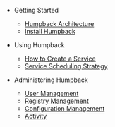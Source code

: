 - Getting Started
  - [Humpback Architecture](humpback-arch.md)
  - [Install Humpback](run-humpback-components.md)

- Using Humpback
  - [How to Create a Service](create-service.md)
  - [Service Scheduling Strategy](service-schedule.md)

- Administering Humpback
  - [User Management](management-user.md)
  - [Registry Management](management-group.md)
  - [Configuration Management](management-config.md)
  - [Activity](management-activity.md)